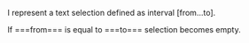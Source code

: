 I represent a text selection defined as interval [from...to].

If ===from=== is equal to ===to=== selection becomes empty.